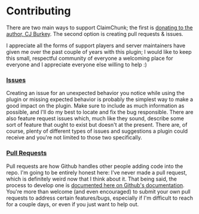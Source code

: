# Contributing

There are two main ways to support ClaimChunk; the first is [donating to the author, CJ Burkey](https://bit.ly/2LH23dn). The second option is creating pull requests & issues.

I appreciate all the forms of support players and server maintainers have given me over the past couple of years with this plugin; I would like to keep this small, respectful community of everyone a welcoming place for everyone and I appreciate everyone else willing to help :)

### [Issues](https://github.com/cjburkey01/claimchunk/issues)

Creating an issue for an unexpected behavior you notice while using the plugin or missing expected behavior is probably the simplest way to make a good impact on the plugin. Make sure to include as much information as possible, and I'll do my best to locate and fix the bug responsible. There are also feature request issues which, much like they sound, describe some sort of feature that ought to exist but doesn't at the present. There are, of course, plenty of different types of issues and suggestions a plugin could receive and you're not limited to those two specifically.

### [Pull Requests](https://github.com/cjburkey01/claimchunk/pulls)

Pull requests are how Github handles other people adding code into the repo. I'm going to be entirely honest here: I've never made a pull request, which is definitely weird now that I think about it. That being said, the process to develop one is [documented here on Github's documentation](https://docs.github.com/en/github/collaborating-with-issues-and-pull-requests/about-pull-requests). You're more than welcome (and even encouraged) to submit your own pull requests to address certain features/bugs, especially if I'm difficult to reach for a couple days, or even if you just want to help out.
